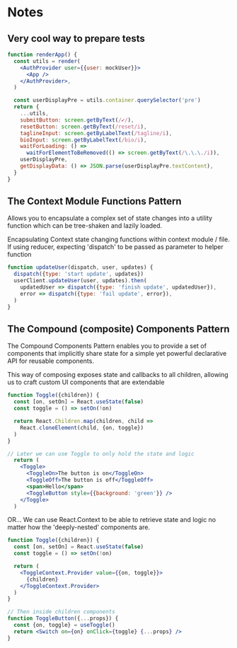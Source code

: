 # Notes

## Very cool way to prepare tests

```jsx
function renderApp() {
  const utils = render(
    <AuthProvider user={{user: mockUser}}>
      <App />
    </AuthProvider>,
  )

  const userDisplayPre = utils.container.querySelector('pre')
  return {
    ...utils,
    submitButton: screen.getByText(/✔/),
    resetButton: screen.getByText(/reset/i),
    taglineInput: screen.getByLabelText(/tagline/i),
    bioInput: screen.getByLabelText(/bio/i),
    waitForLoading: () =>
      waitForElementToBeRemoved(() => screen.getByText(/\.\.\./i)),
    userDisplayPre,
    getDisplayData: () => JSON.parse(userDisplayPre.textContent),
  }
}
```

## The Context Module Functions Pattern

Allows you to encapsulate a complex set of state changes into a
utility function which can be tree-shaken and lazily loaded.

Encapsulating Context state changing functions within context module / file.
If using reducer, expecting 'dispatch' to be passed as parameter to helper function

```jsx
function updateUser(dispatch, user, updates) {
  dispatch({type: 'start update', updates})
  userClient.updateUser(user, updates).then(
    updatedUser => dispatch({type: 'finish update', updatedUser}),
    error => dispatch({type: 'fail update', error}),
  )
}
```

## The Compound (composite) Components Pattern

The Compound Components Pattern enables you to provide a set of
components that implicitly share state for a simple yet powerful declarative API
for reusable components.

This way of composing exposes state and callbacks to all children,
allowing us to craft custom UI components that are extendable

```jsx
function Toggle({children}) {
  const [on, setOn] = React.useState(false)
  const toggle = () => setOn(!on)

  return React.Children.map(children, child =>
    React.cloneElement(child, {on, toggle})
  )
}

// Later we can use Toggle to only hold the state and logic
  return (
    <Toggle>
      <ToggleOn>The button is on</ToggleOn>
      <ToggleOff>The button is off</ToggleOff>
      <span>Hello</span>
      <ToggleButton style={{background: 'green'}} />
    </Toggle>
  )
```

OR...
We can use React.Context to be able to retrieve state and logic
no matter how the 'deeply-nested' components are.

```jsx
function Toggle({children}) {
  const [on, setOn] = React.useState(false)
  const toggle = () => setOn(!on)

  return (
    <ToggleContext.Provider value={{on, toggle}}>
      {children}
    </ToggleContext.Provider>
  )
}

// Then inside children components
function ToggleButton({...props}) {
  const {on, toggle} = useToggle()
  return <Switch on={on} onClick={toggle} {...props} />
}
```
